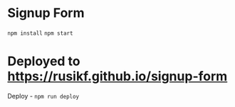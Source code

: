 # Signup Form
`npm install`
`npm start`

# Deployed to https://rusikf.github.io/signup-form

Deploy - `npm run deploy`
